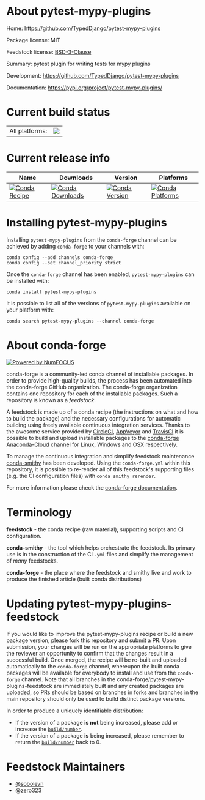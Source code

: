 About pytest-mypy-plugins
=========================

Home: https://github.com/TypedDjango/pytest-mypy-plugins

Package license: MIT

Feedstock license: [BSD-3-Clause](https://github.com/conda-forge/pytest-mypy-plugins-feedstock/blob/master/LICENSE.txt)

Summary: pytest plugin for writing tests for mypy plugins

Development: https://github.com/TypedDjango/pytest-mypy-plugins

Documentation: https://pypi.org/project/pytest-mypy-plugins/

Current build status
====================


<table><tr><td>All platforms:</td>
    <td>
      <a href="https://dev.azure.com/conda-forge/feedstock-builds/_build/latest?definitionId=14168&branchName=master">
        <img src="https://dev.azure.com/conda-forge/feedstock-builds/_apis/build/status/pytest-mypy-plugins-feedstock?branchName=master">
      </a>
    </td>
  </tr>
</table>

Current release info
====================

| Name | Downloads | Version | Platforms |
| --- | --- | --- | --- |
| [![Conda Recipe](https://img.shields.io/badge/recipe-pytest--mypy--plugins-green.svg)](https://anaconda.org/conda-forge/pytest-mypy-plugins) | [![Conda Downloads](https://img.shields.io/conda/dn/conda-forge/pytest-mypy-plugins.svg)](https://anaconda.org/conda-forge/pytest-mypy-plugins) | [![Conda Version](https://img.shields.io/conda/vn/conda-forge/pytest-mypy-plugins.svg)](https://anaconda.org/conda-forge/pytest-mypy-plugins) | [![Conda Platforms](https://img.shields.io/conda/pn/conda-forge/pytest-mypy-plugins.svg)](https://anaconda.org/conda-forge/pytest-mypy-plugins) |

Installing pytest-mypy-plugins
==============================

Installing `pytest-mypy-plugins` from the `conda-forge` channel can be achieved by adding `conda-forge` to your channels with:

```
conda config --add channels conda-forge
conda config --set channel_priority strict
```

Once the `conda-forge` channel has been enabled, `pytest-mypy-plugins` can be installed with:

```
conda install pytest-mypy-plugins
```

It is possible to list all of the versions of `pytest-mypy-plugins` available on your platform with:

```
conda search pytest-mypy-plugins --channel conda-forge
```


About conda-forge
=================

[![Powered by
NumFOCUS](https://img.shields.io/badge/powered%20by-NumFOCUS-orange.svg?style=flat&colorA=E1523D&colorB=007D8A)](https://numfocus.org)

conda-forge is a community-led conda channel of installable packages.
In order to provide high-quality builds, the process has been automated into the
conda-forge GitHub organization. The conda-forge organization contains one repository
for each of the installable packages. Such a repository is known as a *feedstock*.

A feedstock is made up of a conda recipe (the instructions on what and how to build
the package) and the necessary configurations for automatic building using freely
available continuous integration services. Thanks to the awesome service provided by
[CircleCI](https://circleci.com/), [AppVeyor](https://www.appveyor.com/)
and [TravisCI](https://travis-ci.com/) it is possible to build and upload installable
packages to the [conda-forge](https://anaconda.org/conda-forge)
[Anaconda-Cloud](https://anaconda.org/) channel for Linux, Windows and OSX respectively.

To manage the continuous integration and simplify feedstock maintenance
[conda-smithy](https://github.com/conda-forge/conda-smithy) has been developed.
Using the ``conda-forge.yml`` within this repository, it is possible to re-render all of
this feedstock's supporting files (e.g. the CI configuration files) with ``conda smithy rerender``.

For more information please check the [conda-forge documentation](https://conda-forge.org/docs/).

Terminology
===========

**feedstock** - the conda recipe (raw material), supporting scripts and CI configuration.

**conda-smithy** - the tool which helps orchestrate the feedstock.
                   Its primary use is in the construction of the CI ``.yml`` files
                   and simplify the management of *many* feedstocks.

**conda-forge** - the place where the feedstock and smithy live and work to
                  produce the finished article (built conda distributions)


Updating pytest-mypy-plugins-feedstock
======================================

If you would like to improve the pytest-mypy-plugins recipe or build a new
package version, please fork this repository and submit a PR. Upon submission,
your changes will be run on the appropriate platforms to give the reviewer an
opportunity to confirm that the changes result in a successful build. Once
merged, the recipe will be re-built and uploaded automatically to the
`conda-forge` channel, whereupon the built conda packages will be available for
everybody to install and use from the `conda-forge` channel.
Note that all branches in the conda-forge/pytest-mypy-plugins-feedstock are
immediately built and any created packages are uploaded, so PRs should be based
on branches in forks and branches in the main repository should only be used to
build distinct package versions.

In order to produce a uniquely identifiable distribution:
 * If the version of a package **is not** being increased, please add or increase
   the [``build/number``](https://docs.conda.io/projects/conda-build/en/latest/resources/define-metadata.html#build-number-and-string).
 * If the version of a package **is** being increased, please remember to return
   the [``build/number``](https://docs.conda.io/projects/conda-build/en/latest/resources/define-metadata.html#build-number-and-string)
   back to 0.

Feedstock Maintainers
=====================

* [@sobolevn](https://github.com/sobolevn/)
* [@zero323](https://github.com/zero323/)

